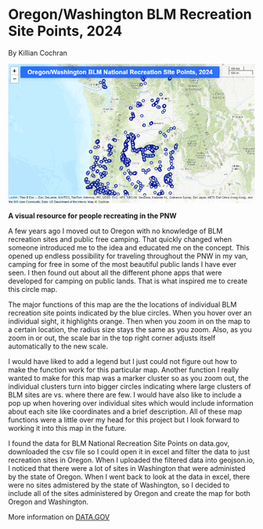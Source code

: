 # Oregon/Washington BLM Recreation Site Points, 2024
By Killian Cochran


<img src="img/Screenshot 2024-11-12 165000.png">




**A visual resource for people recreating in the PNW** 


A few years ago I moved out to Oregon with no knowledge of BLM recreation sites and public free camping. That quickly changed when someone introduced me to the idea and educated me on the concept. This opened up endless possibility for traveling throughout the PNW in my van, camping for free in some of the most beautiful public lands I have ever seen. I then found out about all the different phone apps that were developed for camping on public lands. That is what inspired me to create this circle map.

The major functions of this map are the the locations of individual BLM recreation site points indicated by the blue circles. When you hover over an individual sight, it highlights orange. Then when you zoom in on the map to a certain location, the radius size stays the same as you zoom. Also, as you zoom in or out, the scale bar in the top right corner adjusts itself automatically to the new scale. 

I would have liked to add a legend but I just could not figure out how to make the function work for this particular map. Another function I really wanted to make for this map was a marker cluster so as you zoom out, the individual clusters turn into bigger circles indicating where large clusters of BLM sites are vs. where there are few. I would have also like to include a pop up when hovering over individual sites which would include information about each site like coordinates and a brief description. All of these map functions were a little over my head for this project but I look forward to working it into this map in the future. 

I found the data for BLM National Recreation Site Points on data.gov, downloaded the csv file so I could open it in excel and filter the data to just recreation sites in Oregon. When I uploaded the filtered data into geojson.io, I noticed that there were a lot of sites in Washington that were administed by the state of Oregon. When I went back to look at the data in excel, there were no sites admistered by the state of Washington, so I decided to include all of the sites administered by Oregon and create the map for both Oregon and Washington. 

More information on [DATA.GOV](https://catalog.data.gov/dataset/blm-natl-recreation-site-points)
